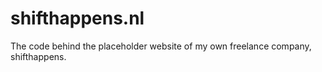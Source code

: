 shifthappens.nl
========
The code behind the placeholder website of my own freelance company, shifthappens.
